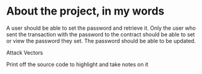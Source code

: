 # About the project, in my words

A user should be able to set the password and retrieve it. Only the user who sent the transaction with the password to the contract should be able to
set or view the password they set. The password should be able to be updated.

Attack Vectors

Print off the source code to highlight and take notes on it